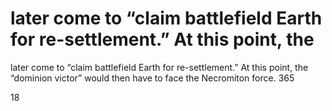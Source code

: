 # later come to “claim battlefield Earth for re-settlement.” At this point, the

later come to “claim battlefield Earth for re-settlement.” At this point, the
“dominion victor” would then have to face the Necromiton force.
365

18